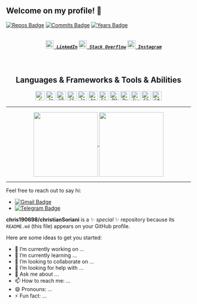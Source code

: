 

## Welcome on my profile! 👋


[![Repos Badge](https://badges.pufler.dev/repos/chris190698)](https://badges.pufler.dev)
[![Commits Badge](https://badges.pufler.dev/commits/monthly/chris190698)](https://badges.pufler.dev)
[![Years Badge](https://badges.pufler.dev/years/chris190698)](https://badges.pufler.dev)


<h5 align="center">
  <code>
    <a href="https://www.linkedin.com/in/christian-soriani-05a4a31b9/" title="LinkedIn Profile"><img width="22" src="https://github.com/zumrudu-anka/zumrudu-anka/blob/master/images/linkedin.svg"> LinkedIn</a></code>
  <code><a href="https://stackoverflow.com/users/18318308/christian-soriani" title="Stack Overflow Profile"><img width="22" src="https://github.com/zumrudu-anka/zumrudu-anka/blob/master/images/stackoverflow.svg"> Stack Overflow</a></code>
  <code><a href="https://www.instagram.com/christiansoriani_/?hl=it" title="Instagram Profile"><img width="22" src="https://github.com/zumrudu-anka/zumrudu-anka/blob/master/images/instagram.svg"> Instagram</a></code>
</h5>
<br>





<h2 align="center">Languages & Frameworks & Tools & Abilities</h2>

<p align="center">
  <code><img title="C" height="25" src="https://github.com/zumrudu-anka/zumrudu-anka/blob/master/images/c.svg"></code>
  <code><img title="Javascript" height="25" src="https://github.com/zumrudu-anka/zumrudu-anka/blob/master/images/javascript.svg"></code>
  <code><img title="HTML5" height="25" src="https://github.com/zumrudu-anka/zumrudu-anka/blob/master/images/html5.svg"></code>
  <code><img title="CSS" height="25" src="https://github.com/zumrudu-anka/zumrudu-anka/blob/master/images/css.svg"></code>
  <code><img title="Java" height="25" src="https://github.com/zumrudu-anka/zumrudu-anka/blob/master/images/java-original.svg"></code>
  <code><img title="Android" height="25" src="https://github.com/zumrudu-anka/zumrudu-anka/blob/master/images/android.svg"></code>
  <code><img title="Firebase" height="25" src="https://www.vectorlogo.zone/logos/firebase/firebase-icon.svg"></code>
  <code><img title="PHP" height="25" src="https://upload.wikimedia.org/wikipedia/commons/2/27/PHP-logo.svg"></code>
  <code><img title="Python" height="25" src="https://github.com/zumrudu-anka/zumrudu-anka/blob/master/images/python-original.svg"></code>
  <code><img title="Swift" height="25" src="https://upload.wikimedia.org/wikipedia/commons/9/9d/Swift_logo.svg"></code>
  <code><img title="Sk-learn" height="25" src="https://upload.wikimedia.org/wikipedia/commons/0/05/Scikit_learn_logo_small.svg"></code>
   <code><img title="C#" height="25" src="https://upload.wikimedia.org/wikipedia/commons/thumb/0/0d/C_Sharp_wordmark.svg/1920px-C_Sharp_wordmark.svg.png"></code>
</p>

<hr>

<p align=center>
  <a href="https://github.com/anuraghazra/github-readme-stats" title="Go to Source">
    <img height=175 align="center" src="https://github-readme-stats.vercel.app/api?username=chris190698&show_icons=true&theme=gotham">
  </a>
  <a href="https://github.com/anuraghazra/github-readme-stats">
  <img height=175 align="center" src="https://github-readme-stats.vercel.app/api/top-langs/?username=chris190698&hide=c%23,powershell,css,html,scss&title_color=2aa889&text_color=99d1ce&icon_color=2bbc8a&bg_color=0c1014&langs_count=8&layout=compact" />
  </a>
</p>

<hr>


Feel free to reach out to say hi:

- [![Gmail Badge](https://img.shields.io/badge/-christiansoriani98@gmail.com-c14438?style=flat&logo=Gmail&logoColor=white)](mailto:christiansoriani98@gmail.com "Connect via Email")
- [![Telegram Badge](https://img.shields.io/badge/-@christianSoriani-0088CC?style=flat&logo=Telegram&logoColor=white)](https://t.me/cchristianSoriani "Contact on Telegram")





**chris190698/christianSoriani** is a ✨ _special_ ✨ repository because its `README.md` (this file) appears on your GitHub profile.

Here are some ideas to get you started:

- 🔭 I’m currently working on ...
- 🌱 I’m currently learning ...
- 👯 I’m looking to collaborate on ...
- 🤔 I’m looking for help with ...
- 💬 Ask me about ...
- 📫 How to reach me: ...
- 😄 Pronouns: ...
- ⚡ Fun fact: ...

